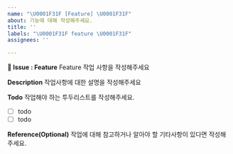 ```yaml
---
name: "\U0001F31F [Feature] \U0001F31F"
about: 기능에 대해 작성해주세요.
title: ''
labels: "\U0001F31F feature \U0001F31F"
assignees: ''

---
```


**🌟 Issue : Feature**
Feature 작업 사항을 작성해주세요

**Description**
작업사항에 대한 설명을 작성해주세요


**Todo**
작업해야 하는 투두리스트를 작성해주세요.
- [ ] todo
- [ ] todo

**Reference(Optional)**
작업에 대해 참고하거나 알아야 할 기타사항이 있다면 작성해주세요.
